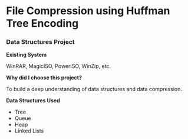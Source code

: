 # File Compression using Huffman Tree Encoding

### Data Structures Project

**Existing System**

WinRAR, MagicISO, PowerISO, WinZip, etc.

**Why did I choose this project?**

To build a deep understanding of data structures and data compression.

**Data Structures Used**
  - Tree
  - Queue
  - Heap
  - Linked Lists
